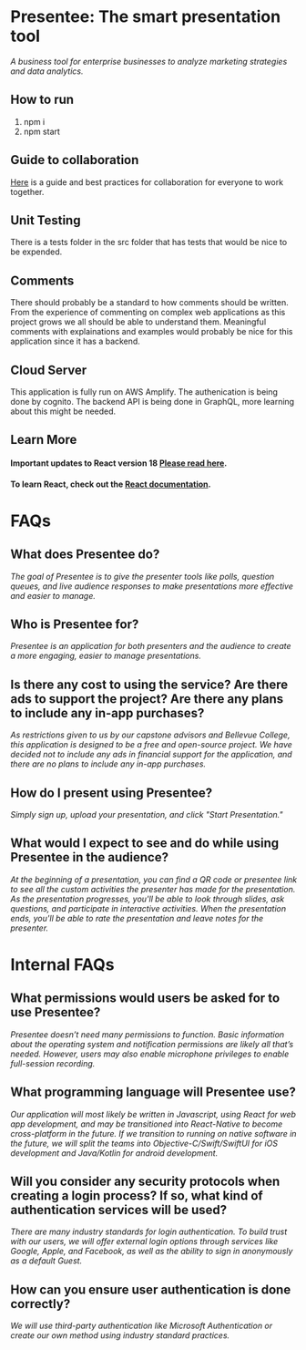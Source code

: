 # **Presentee**: The smart presentation tool
*A business tool for enterprise businesses to analyze marketing
strategies and data analytics.*

## How to run
1. npm i
2. npm start

##  Guide to collaboration
[Here](https://medium.com/@jonathanmines/the-ultimate-github-collaboration-guide-df816e98fb67) is a guide and best practices for collaboration for everyone to work together.

## Unit Testing
There is a tests folder in the src folder that has tests that would be nice to be expended.

## Comments
There should probably be a standard to how comments should be written. From the experience of commenting on complex web applications as this project grows we all should be able to understand them. Meaningful comments with explainations and examples would probably be nice for this application since it has a backend.

## Cloud Server
This application is fully run on AWS Amplify. The authenication is being done by cognito. The backend API is being done in GraphQL, more learning about this might be needed.

## Learn More

#### Important updates to React version 18 [Please read here](https://reactjs.org/blog/2022/03/08/react-18-upgrade-guide.html).


#### To learn React, check out the [React documentation](https://reactjs.org/).

# FAQs
## What does Presentee do?
 
*The goal of Presentee is to give the presenter tools like polls, question queues, and
live audience responses to make presentations more effective and easier to manage.*

## Who is Presentee for?
*Presentee is an application for both presenters and the audience to create a more
engaging, easier to manage presentations.*

## Is there any cost to using the service? Are there ads to support the project? Are there any plans to include any in-app purchases?

*As restrictions given to us by our capstone advisors and Bellevue College, this
application is designed to be a free and open-source project. We have decided not to
include any ads in financial support for the application, and there are no plans to include
any in-app purchases.*

## How do I present using Presentee?
*Simply sign up, upload your presentation, and click "Start Presentation."*

## What would I expect to see and do while using Presentee in the audience?
*At the beginning of a presentation, you can find a QR code or presentee link to see
all the custom activities the presenter has made for the presentation. As the
presentation progresses, you'll be able to look through slides, ask questions, and
participate in interactive activities. When the presentation ends, you'll be able to rate the
presentation and leave notes for the presenter.*

# Internal FAQs
## What permissions would users be asked for to use Presentee?
*Presentee doesn’t need many permissions to function. Basic information about the
operating system and notification permissions are likely all that’s needed. However,
users may also enable microphone privileges to enable full-session recording.*

## What programming language will Presentee use?
*Our application will most likely be written in Javascript, using React for web app
development, and may be transitioned into React-Native to become cross-platform in
the future. If we transition to running on native software in the future, we will split the
teams into Objective-C/Swift/SwiftUI for iOS development and Java/Kotlin for android
development.*

## Will you consider any security protocols when creating a login process? If so, what kind of authentication services will be used?

*There are many industry standards for login authentication. To build trust with our
users, we will offer external login options through services like Google, Apple, and
Facebook, as well as the ability to sign in anonymously as a default Guest.*

## How can you ensure user authentication is done correctly?
*We will use third-party authentication like Microsoft Authentication or create our own
method using industry standard practices.*
